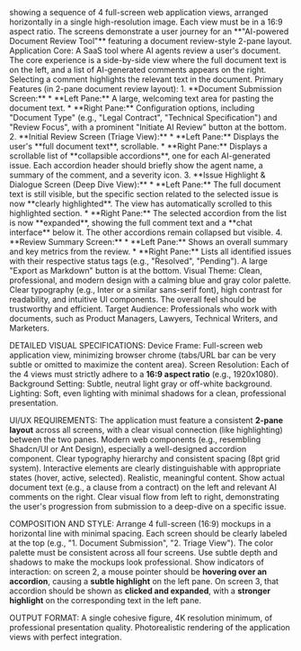 <Create a professional web application mockup figure>
showing a sequence of 4 full-screen web application views, arranged horizontally in a single high-resolution image. Each view must be in a 16:9 aspect ratio. The screens demonstrate a user journey for an **"AI-powered Document Review Tool"** featuring a document review-style 2-pane layout.

<APP SPECIFIC CUSTOMIZATION>
Application Core: A SaaS tool where AI agents review a user's document. The core experience is a side-by-side view where the full document text is on the left, and a list of AI-generated comments appears on the right. Selecting a comment highlights the relevant text in the document.
Primary Features (in 2-pane document review layout):
1.  **Document Submission Screen:**
    *   **Left Pane:** A large, welcoming text area for pasting the document text.
    *   **Right Pane:** Configuration options, including "Document Type" (e.g., "Legal Contract", "Technical Specification") and "Review Focus", with a prominent "Initiate AI Review" button at the bottom.
2.  **Initial Review Screen (Triage View):**
    *   **Left Pane:** Displays the user's **full document text**, scrollable.
    *   **Right Pane:** Displays a scrollable list of **collapsible accordions**, one for each AI-generated issue. Each accordion header should briefly show the agent name, a summary of the comment, and a severity icon.
3.  **Issue Highlight & Dialogue Screen (Deep Dive View):**
    *   **Left Pane:** The full document text is still visible, but the specific section related to the selected issue is now **clearly highlighted**. The view has automatically scrolled to this highlighted section.
    *   **Right Pane:** The selected accordion from the list is now **expanded**, showing the full comment text and a **chat interface** below it. The other accordions remain collapsed but visible.
4.  **Review Summary Screen:**
    *   **Left Pane:** Shows an overall summary and key metrics from the review.
    *   **Right Pane:** Lists all identified issues with their respective status tags (e.g., "Resolved", "Pending"). A large "Export as Markdown" button is at the bottom.
Visual Theme: Clean, professional, and modern design with a calming blue and gray color palette. Clear typography (e.g., Inter or a similar sans-serif font), high contrast for readability, and intuitive UI components. The overall feel should be trustworthy and efficient.
Target Audience: Professionals who work with documents, such as Product Managers, Lawyers, Technical Writers, and Marketers.
<END CUSTOMIZATION>

DETAILED VISUAL SPECIFICATIONS:
Device Frame: Full-screen web application view, minimizing browser chrome (tabs/URL bar can be very subtle or omitted to maximize the content area).
Screen Resolution: Each of the 4 views must strictly adhere to a **16:9 aspect ratio** (e.g., 1920x1080).
Background Setting: Subtle, neutral light gray or off-white background.
Lighting: Soft, even lighting with minimal shadows for a clean, professional presentation.

UI/UX REQUIREMENTS:
The application must feature a consistent **2-pane layout** across all screens, with a clear visual connection (like highlighting) between the two panes.
Modern web components (e.g., resembling Shadcn/UI or Ant Design), especially a well-designed accordion component.
Clear typography hierarchy and consistent spacing (8pt grid system).
Interactive elements are clearly distinguishable with appropriate states (hover, active, selected).
Realistic, meaningful content. Show actual document text (e.g., a clause from a contract) on the left and relevant AI comments on the right.
Clear visual flow from left to right, demonstrating the user's progression from submission to a deep-dive on a specific issue.

COMPOSITION AND STYLE:
Arrange 4 full-screen (16:9) mockups in a horizontal line with minimal spacing.
Each screen should be clearly labeled at the top (e.g., "1. Document Submission", "2. Triage View").
The color palette must be consistent across all four screens.
Use subtle depth and shadows to make the mockups look professional.
Show indicators of interaction: on screen 2, a mouse pointer should be **hovering over an accordion**, causing a **subtle highlight** on the left pane. On screen 3, that accordion should be shown as **clicked and expanded**, with a **stronger highlight** on the corresponding text in the left pane.

OUTPUT FORMAT:
A single cohesive figure, 4K resolution minimum, of professional presentation quality. Photorealistic rendering of the application views with perfect integration.
